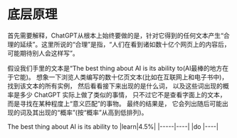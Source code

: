 # 底层原理

首先需要解释，ChatGPT从根本上始终要做的是，针对它得到的任何文本产生“合理的延续”。这里所说的“合理”是指，“人们在看到诸如数十亿个网页上的内容后，可能期待别人会这样写”。

假设我们手里的文本是“The best thing about AI is its ability to(AI最棒的地方在于它能)。
想象一下浏览人类编写的数十亿页文本(比如在互联网上和电子书中)，
找到该文本的所有实例，
然后看看接下来出现的是什么词，
以及这些词出现的概率是多少 ChatGPT 实际上做了类似的事情，
只不过它不是查看字面上的文本，
而是寻找在某种程度上“意义匹配”的事物。
最终的结果是，
它会列出随后可能出现的词及其出现的“概率”(按“概率”从高到低排列)。

The best thing about AI is its ability to
|learn|4.5%|
|-----|----|
|do   |----|
